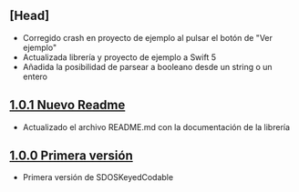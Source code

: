 ## [Head]

- Corregido crash en proyecto de ejemplo al pulsar el botón de "Ver ejemplo"
- Actualizada librería y proyecto de ejemplo a Swift 5
- Añadida la posibilidad de parsear a booleano desde un string o un entero

## [1.0.1 Nuevo Readme](http://svrgitpub.sdos.es/ios/SDOSKeyedCodable/tree/v1.0.1)

- Actualizado el archivo README.md con la documentación de la librería

## [1.0.0 Primera versión](http://svrgitpub.sdos.es/ios/SDOSKeyedCodable/tree/v1.0.0)

- Primera versión de SDOSKeyedCodable